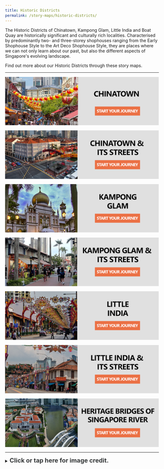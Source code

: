 ```yaml
---
title: Historic Districts
permalink: /story-maps/historic-districts/
---
```

The Historic Districts of Chinatown, Kampong Glam, Little India and Boat Quay are historically significant and culturally rich localities. Characterised by predominantly two- and three-storey shophouses ranging from the Early Shophouse Style to the Art Deco Shophouse Style, they are places where we can not only learn about our past, but also the different aspects of Singapore's evolving landscape.

Find out more about our Historic Districts through these story maps.

______

[![Chinatown-Landmarks Story Map](/images/storymap-image-chinatown.png)](/resource-room/story-maps/chinatown)

[![Chinatown-Streets Story Map](/images/storymap-image-chinatown-streets.png)](/resource-room/story-maps/streets-chinatown) 

[![Kampong-Glam-Landmarks Story Map](/images/storymap-image-kampong-glam.png)](/resource-room/story-maps/kampong-glam)

[![Kampong-Glam-Streets Story Map](/images/storymap-image-kampong-glam-streets.png)](/resource-room/story-maps/streets-kampong-glam)

[![Little-India-Landmarks Story Map](/images/storymap-image-little-india.png)](/resource-room/story-maps/little-india)

[![Little-India-Streets Story Map](/images/storymap-image-little-india-streets.png)](/resource-room/story-maps/streets-little-india)

[![Singapore-River-Bridges Story Map](/images/storymap-image-bridges-singapore-river-1.png)](/resource-room/story-maps/bridges-singapore-river)

_______

<details>
<summary><span style="font-weight: 700; font-size: 20px; font-style: normal; color:#353839">Click or tap here for image credit.</span></summary>
<br>	
<span style="font-weight: 400; font-size: 20px; font-style: normal; color:#778899">1. Chinatown photo by Marco Verch Professional Photographer via Flickr
<br>2. Chinatown streets photo by William Cho via Flickr
<br>3. Kampong Glam photo by Erwin Soo [CC BY 2.0]
<br>4. Kampong Glam streets photo by Fabio Achilli [CC BY 2.0]
<br>5. Little India photo by Zairon  [CC BY 4.0]
<br>6. Little India streets photo by KimonBerlin [CC BY 2.0]
<br>7. Singapore River bridges photo by William Cho [CC BY 2.0]
</span>
	
</details>